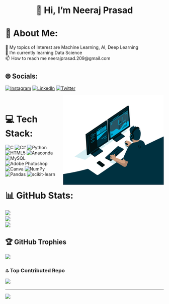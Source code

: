 <h1 align="center">👋 Hi, I’m Neeraj Prasad <br></h1>
<h1> 💫 About Me: <br> </h1>
🌱 My topics of Interest are Machine Learning, AI, Deep Learning<br>
🌱 I’m currently learning Data Science<br>
📫 How to reach me neerajprasad.209@gmail.com<br>


## 🌐 Socials:
[![Instagram](https://img.shields.io/badge/Instagram-%23E4405F.svg?logo=Instagram&logoColor=white)](https://instagram.com/https://www.instagram.com/neeraj._.20/) [![LinkedIn](https://img.shields.io/badge/LinkedIn-%230077B5.svg?logo=linkedin&logoColor=white)](https://linkedin.com/in/https://www.linkedin.com/in/neeraj-prasad-86a89b202/) [![Twitter](https://img.shields.io/badge/Twitter-%231DA1F2.svg?logo=Twitter&logoColor=white)](https://twitter.com/https://twitter.com/Neeraj2097) 

<img align="right" alt="GIF" src="https://raw.githubusercontent.com/kritikseth/kritikseth/master/assets/images/codegif.gif" width="320" height="284" /><br/>

<!-- ---- -->

# 💻 Tech Stack:
![C](https://img.shields.io/badge/c-%2300599C.svg?style=for-the-badge&logo=c&logoColor=white) ![C#](https://img.shields.io/badge/c%23-%23239120.svg?style=for-the-badge&logo=c-sharp&logoColor=white) ![Python](https://img.shields.io/badge/python-3670A0?style=for-the-badge&logo=python&logoColor=ffdd54) ![HTML5](https://img.shields.io/badge/html5-%23E34F26.svg?style=for-the-badge&logo=html5&logoColor=white) ![Anaconda](https://img.shields.io/badge/Anaconda-%2344A833.svg?style=for-the-badge&logo=anaconda&logoColor=white) ![MySQL](https://img.shields.io/badge/mysql-%2300f.svg?style=for-the-badge&logo=mysql&logoColor=white) ![Adobe Photoshop](https://img.shields.io/badge/adobephotoshop-%2331A8FF.svg?style=for-the-badge&logo=adobephotoshop&logoColor=white) ![Canva](https://img.shields.io/badge/Canva-%2300C4CC.svg?style=for-the-badge&logo=Canva&logoColor=white) ![NumPy](https://img.shields.io/badge/numpy-%23013243.svg?style=for-the-badge&logo=numpy&logoColor=white) ![Pandas](https://img.shields.io/badge/pandas-%23150458.svg?style=for-the-badge&logo=pandas&logoColor=white) ![scikit-learn](https://img.shields.io/badge/scikit--learn-%23F7931E.svg?style=for-the-badge&logo=scikit-learn&logoColor=white)
# 📊 GitHub Stats:
![](https://github-readme-stats.vercel.app/api/top-langs/?username=neerajprasad209&theme=highcontrast&hide_border=false&include_all_commits=true&count_private=true&layout=compact)<br/>
![](https://github-readme-stats.vercel.app/api?username=neerajprasad209&theme=highcontrast&hide_border=false&include_all_commits=true&count_private=true)<br/>
![](https://github-readme-streak-stats.herokuapp.com/?user=neerajprasad209&theme=highcontrast&hide_border=false)<br/>

## 🏆 GitHub Trophies
![](https://github-profile-trophy.vercel.app/?username=neerajprasad209&theme=flat&no-frame=false&no-bg=true&margin-w=4)

### 🔝 Top Contributed Repo
![](https://github-contributor-stats.vercel.app/api?username=neerajprasad209&limit=5&theme=dark&combine_all_yearly_contributions=true)

---
[![](https://visitcount.itsvg.in/api?id=neerajprasad209&icon=0&color=0)](https://visitcount.itsvg.in)

<!-- Proudly created with GPRM ( https://gprm.itsvg.in ) -->
